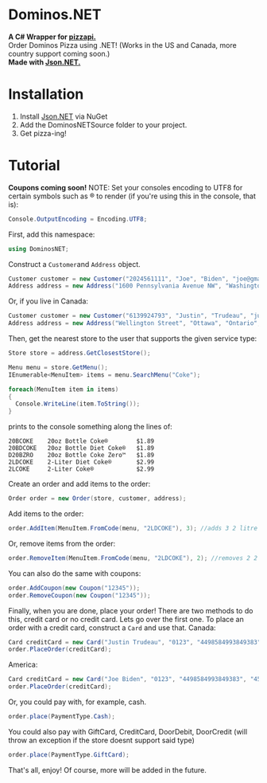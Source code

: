 # Dominos.NET
**A C# Wrapper for [pizzapi.](https://github.com/ggrammar/pizzapi)**<br>
Order Dominos Pizza using .NET! (Works in the US and Canada, more country support coming soon.)<br>
**Made with [Json.NET.](https://www.newtonsoft.com/json)**


# Installation
1. Install [Json.NET](https://www.newtonsoft.com/json) via NuGet
2. Add the DominosNETSource folder to your project.
3. Get pizza-ing!

# Tutorial
**Coupons coming soon!**
NOTE: Set your consoles encoding to UTF8 for certain symbols such as ® to render (if you're using this in the console, that is):
```cs
Console.OutputEncoding = Encoding.UTF8;
```
First, add this namespace:
```cs
using DominosNET;
```
Construct a `Customer`and `Address` object.
```cs
Customer customer = new Customer("2024561111", "Joe", "Biden", "joe@gmail.com");
Address address = new Address("1600 Pennsylvania Avenue NW", "Washington", "DC", "20500", Country.US, ServiceType.Delivery);
```
Or, if you live in Canada:
```cs
Customer customer = new Customer("6139924793", "Justin", "Trudeau", "justin@gmail.com");
Address address = new Address("Wellington Street", "Ottawa", "Ontario", "K1A0A9", Country.CA, ServiceType.Delivery);
```
Then, get the nearest store to the user that supports the given service type:
```cs
Store store = address.GetClosestStore();
```


```cs
Menu menu = store.GetMenu();
IEnumerable<MenuItem> items = menu.SearchMenu("Coke");

foreach(MenuItem item in items)
{
  Console.WriteLine(item.ToString());
}
```
prints to the console something along the lines of:
```
20BCOKE    20oz Bottle Coke®        $1.89
20BDCOKE   20oz Bottle Diet Coke®   $1.89
D20BZRO    20oz Bottle Coke Zero™   $1.89
2LDCOKE    2-Liter Diet Coke®       $2.99
2LCOKE     2-Liter Coke®            $2.99
```

Create an order and add items to the order:
```cs
Order order = new Order(store, customer, address);
``` 
Add items to the order:
```cs
order.AddItem(MenuItem.FromCode(menu, "2LDCOKE"), 3); //adds 3 2 litre diet cokes
```
Or, remove items from the order:
```cs
order.RemoveItem(MenuItem.FromCode(menu, "2LDCOKE"), 2); //removes 2 2 litre diet cokes, leaving you with 1
```
You can also do the same with coupons:
```cs
order.AddCoupon(new Coupon("12345"));
order.RemoveCoupon(new Coupon("12345"));
```
Finally, when you are done, place your order!
There are two methods to do this, credit card or no credit card.
Lets go over the first one. To place an order with a credit card, construct a `Card` and use that.
Canada:
```cs
Card creditCard = new Card("Justin Trudeau", "0123", "4498584993849383", "456" "K1A0A9");
order.PlaceOrder(creditCard);
```
America:
```cs
Card creditCard = new Card("Joe Biden", "0123", "4498584993849383", "456" "20500");
order.PlaceOrder(creditCard);
```
Or, you could pay with, for example, cash.
```cs
order.place(PaymentType.Cash);
```
You could also pay with GiftCard, CreditCard, DoorDebit, DoorCredit (will throw an exception if the store doesnt support said type)
```cs
order.place(PaymentType.GiftCard);
```

That's all, enjoy! Of course, more will be added in the future.
